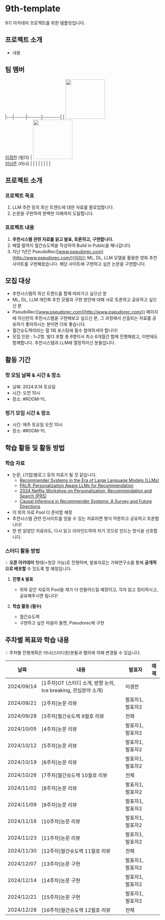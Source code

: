 # 9th-template
9기 아카데미 프로젝트를 위한 템플릿입니다.

## 프로젝트 소개
- 내용

## 팀 멤버
|---|------|-------|---------|
|   <img src = "[https://avatars.githubusercontent.com/u/25517592?v=4](https://github.com/user-attachments/assets/5567869c-f388-48bf-a023-f3593adee756)" width="128px;"/> <br/> [이경찬](https://github.com/kyeongchan92) (빌더)  |  <img src = "https://github.com/user-attachments/assets/2d8f46c8-f9ad-46c9-a38e-40bedbd327bf" width="128px;"/> <br/> [이남준](https://github.com/dlskawns) (러너)  |   |    |
|    |  |   |    |

## 프로젝트 소개

### 프로젝트 목표
1. LLM 추천 등의 최신 트렌드에 대한 자료를 팔로업합니다.
2. 논문을 구현하여 완벽한 이해까지 도달합니다.

### 프로젝트 내용
1. **추천시스템 관련 자료를 읽고 발표, 토론하고, 구현합니다.**
2. 매월 말까지 월간슈도렉을 작성하여 Build in Public을 해나갑니다.
3. 지난 1년간 PseudoRec([www.pseudorec.com](http://www.pseudorec.com/))이라는 ML, DL, LLM 모델을 활용한 영화 추천 사이트를 구현해왔습니다. 해당 사이트에 구현하고 싶은 논문을 구현합니다.

## 모집 대상
- 추천시스템의 최신 트렌드를 함께 따라가고 싶으신 분
- ML, DL, LLM 개인화 추천 모델과 구현 방안에 대해 서로 토론하고 공유하고 싶으신 분
- PseudoRec([www.pseudorec.com](http://www.pseudorec.com/)) 페이지에 자신만의 추천시스템을 구현해보고 싶으신 분, 그 과정에서 산출되는 자료를 공유하기 좋아하시는 분이면 더욱 좋습니다.
- 월간슈도렉이라는 월 1회 포스팅에 필수 참여하셔야 합니다!
- 모집 인원 : 1~2명. 빌더 포함 총 6명이서 최소 6개월간 함께 진행해왔고, 이번에도 함께합니다. 추천시스템과 LLM에 열정적이신 분들입니다.

## 활동 기간
### 첫 모임 날짜 & 시간 & 장소
- 날짜: 2024.9.14 토요일
- 시간: 오전 10시
- 장소: #ROOM-YL

### 정기 모임 시간 & 장소
- 시간: 매주 토요일 오전 10시
- 장소: #ROOM-YL

## 학습 활동 및 활동 방법
### 학습 자료
- 논문, (기업)블로그 등의 자료가 될 것 같습니다.
  - [Recommender Systems in the Era of Large Language Models (LLMs)](https://arxiv.org/pdf/2307.02046)
  - [PALR: Personalization Aware LLMs for Recommendation](https://arxiv.org/pdf/2305.07622)
  - [2024 Netflix Workshop on Personalization, Recommendation and Search (PRS)](https://prs2024.splashthat.com/)
  - [Causal Inference in Recommender Systems: A Survey and Future Directions](https://arxiv.org/abs/2208.12397)
- 이 외의 자료 Pool 더 준비할 예정
- 추천시스템 관련 인사이트를 얻을 수 있는 자료라면 형식 막론하고 공유하고 토론합니다!
- 한 번 읽었던 자료라도, 다시 읽고 리마인드하여 자기 것으로 만드는 방식을 선호합니다.

### 스터디 활동 방법
💡 **오픈 아카데미** 형태(=청강 가능)로 진행하며, 발표자료는 가짜연구소를 통해 **공개적으로 배포할** 수 있도록 할 예정입니다.
    
1. **진행 & 발표**
    - 위와 같은 자료의 Pool을 제가 더 만들어드릴 예정이고, 각자 읽고 정리하시고, 공유해주시면 됩니다!
    
2. **학습 활동 (필수)**
    - 월간슈도렉
    - 구현하고 싶은 마음이 들면, Pseudorec에 구현


## 주차별 목표와 학습 내용
💡 주차별 진행계획은 러너(스터디원)분들과 협의에 의해 변경될 수 있습니다.

| 날짜 | 내용 | 발표자 | 매체 | 
| ----- | ----- | -------- | ----- |
| 2024/09/14 | [1주차]OT (스터디 소개, 방향 논의, Ice breaking, 관심분야 소개) | 이경찬 |  | 
| 2024/09/21 | [2주차]논문 리뷰 | 발표자1, 발표자2 |  | 
| 2024/09/28 | [3주차]월간슈도렉 9월호 리뷰 | 전체 |  | 
| 2024/10/05 | [4주차]논문 리뷰 | 발표자1, 발표자2 |  | 
| 2024/10/12 | [5주차]논문 리뷰 | 발표자1, 발표자2 |  | 
| 2024/10/19 | [6주차]논문 리뷰 | 발표자1, 발표자2 |  | 
| 2024/10/26 | [7주차]월간슈도렉 10월호 리뷰 | 전체 |  | 
| 2024/11/02 | [8주차]논문 리뷰 | 발표자1, 발표자2 |  | 
| 2024/11/09 | [9주차]논문 리뷰 | 발표자1, 발표자2 |  | 
| 2024/11/16 | [10주차]논문 리뷰 | 발표자1, 발표자2 |  | 
| 2024/11/23 | [11주차]논문 리뷰 | 발표자1, 발표자2 |  | 
| 2024/11/30 | [12주차]월간슈도렉 11월호 리뷰 | 전체 |  | 
| 2024/12/07 | [13주차]논문 구현 | 발표자1, 발표자2 |  | 
| 2024/12/14 | [14주차]논문 구현 | 발표자1, 발표자2 |  | 
| 2024/12/21 | [15주차]논문 구현 | 발표자1, 발표자2 |  | 
| 2024/12/28 | [16주차]월간슈도렉 12월호 리뷰 | 전체 |  | 
